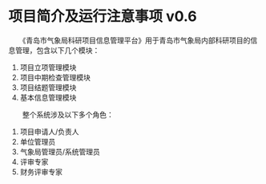 # 项目简介及运行注意事项 v0.6

　　《青岛市气象局科研项目信息管理平台》用于青岛市气象局内部科研项目的信息管理，包含以下几个模块：
1. 项目立项管理模块
2. 项目中期检查管理模块
3. 项目结题管理模块
4. 基本信息管理模块

　　整个系统涉及以下多个角色：
1.  项目申请人/负责人
2. 单位管理员
3. 气象局管理员/系统管理员
4. 评审专家
5. 财务评审专家

